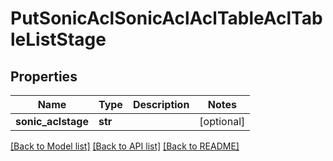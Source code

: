 # PutSonicAclSonicAclAclTableAclTableListStage

## Properties
Name | Type | Description | Notes
------------ | ------------- | ------------- | -------------
**sonic_aclstage** | **str** |  | [optional] 

[[Back to Model list]](../README.md#documentation-for-models) [[Back to API list]](../README.md#documentation-for-api-endpoints) [[Back to README]](../README.md)


